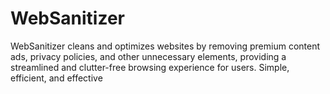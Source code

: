 # WebSanitizer
WebSanitizer cleans and optimizes websites by removing premium content ads, privacy policies, and other unnecessary elements, providing a streamlined and clutter-free browsing experience for users. Simple, efficient, and effective
